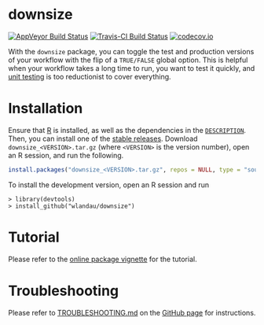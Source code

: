 # downsize

[![AppVeyor Build Status](https://ci.appveyor.com/api/projects/status/github/wlandau/downsize?branch=master&svg=true)](https://ci.appveyor.com/project/wlandau/downsize)
[![Travis-CI Build Status](https://travis-ci.org/wlandau/downsize.svg?branch=master)](https://travis-ci.org/wlandau/downsize)
[![codecov.io](https://codecov.io/github/wlandau/downsize/coverage.svg?branch=master)](https://codecov.io/github/wlandau/downsize?branch=master)

With the `downsize` package, you can toggle the test and production versions of your workflow with the flip of a `TRUE/FALSE` global option. This is helpful when your workflow takes a long time to run, you want to test it quickly, and [unit testing](http://kbroman.org/pkg_primer/pages/tests.html) is too reductionist to cover everything.

# Installation

Ensure that [R](https://www.r-project.org/) is installed, as well as the dependencies in the [`DESCRIPTION`](https://github.com/wlandau/downsize/blob/master/DESCRIPTION). Then, you can install one of the [stable releases](https://github.com/wlandau/downsize/releases). Download `downsize_<VERSION>.tar.gz` (where `<VERSION>` is the version number), open an R session, and run the following.

```r
install.packages("downsize_<VERSION>.tar.gz", repos = NULL, type = "source")
```

To install the development version, open an R session and run 

```
> library(devtools)
> install_github("wlandau/downsize")
```

# Tutorial

Please refer to the [online package vignette](https://github.com/wlandau/downsize/blob/master/vignettes/downsize.Rmd) for the tutorial.

# Troubleshooting

Please refer to [TROUBLESHOOTING.md](https://github.com/wlandau/downsize/blob/master/TROUBLESHOOTING.md) on the [GitHub page](https://github.com/wlandau/downsize) for instructions.
